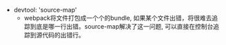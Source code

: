 * devtool: 'source-map'
    * webpack将文件打包成一个个的bundle, 如果某个文件出错，将很难去追踪到底是哪一行出错。source-map解决了这一问题, 可以直接在控制台追踪到源代码的出错行。

